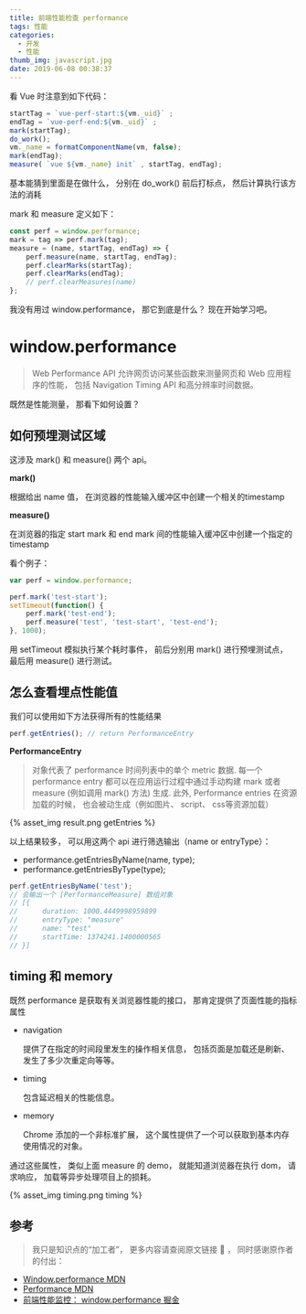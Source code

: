 ```yaml
---
title: 前端性能检查 performance
tags: 性能
categories:
  - 开发
  - 性能
thumb_img: javascript.jpg
date: 2019-06-08 00:38:37
---
```


看 Vue 时注意到如下代码： 

```js
startTag = `vue-perf-start:${vm._uid}` ;
endTag = `vue-perf-end:${vm._uid}` ;
mark(startTag);
do_work();
vm._name = formatComponentName(vm, false);
mark(endTag);
measure( `vue ${vm._name} init` , startTag, endTag);
```

基本能猜到里面是在做什么， 分别在 do_work() 前后打标点， 然后计算执行该方法的消耗

mark 和 measure 定义如下： 

```js
const perf = window.performance;
mark = tag => perf.mark(tag);
measure = (name, startTag, endTag) => {
    perf.measure(name, startTag, endTag);
    perf.clearMarks(startTag);
    perf.clearMarks(endTag);
    // perf.clearMeasures(name)
};
```

我没有用过 window.performance， 那它到底是什么？ 现在开始学习吧。 

# window.performance

> Web Performance API 允许网页访问某些函数来测量网页和 Web 应用程序的性能， 包括 Navigation Timing API 和高分辨率时间数据。 

既然是性能测量， 那看下如何设置？ 

## 如何预埋测试区域

这涉及 mark() 和 measure() 两个 api。 

**mark()**

根据给出 name 值， 在浏览器的性能输入缓冲区中创建一个相关的timestamp

**measure()**

在浏览器的指定 start mark 和 end mark 间的性能输入缓冲区中创建一个指定的 timestamp

看个例子： 

```js
var perf = window.performance;

perf.mark('test-start');
setTimeout(function() {
    perf.mark('test-end');
    perf.measure('test', 'test-start', 'test-end');
}, 1000);
```

用 setTimeout 模拟执行某个耗时事件， 前后分别用 mark() 进行预埋测试点， 最后用 measure() 进行测试。 

## 怎么查看埋点性能值

我们可以使用如下方法获得所有的性能结果

```js
perf.getEntries(); // return PerformanceEntry
```

**PerformanceEntry**

> 对象代表了 performance 时间列表中的单个 metric 数据. 每一个 performance entry 都可以在应用运行过程中通过手动构建 mark 或者 measure (例如调用 mark() 方法) 生成. 此外, Performance entries 在资源加载的时候， 也会被动生成（例如图片、 script、 css等资源加载）

{% asset_img result.png getEntries %}

以上结果较多， 可以用这两个 api 进行筛选输出（name or entryType）： 

- performance.getEntriesByName(name, type); 
- performance.getEntriesByType(type); 

```js
perf.getEntriesByName('test');
// 会输出一个 [PerformanceMeasure] 数组对象
// [{
//      duration: 1000.4449998959899
//      entryType: "measure"
//      name: "test"
//      startTime: 1374241.1400000565
// }]
```

## timing 和 memory

既然 performance 是获取有关浏览器性能的接口， 那肯定提供了页面性能的指标属性

- navigation

	提供了在指定的时间段里发生的操作相关信息， 包括页面是加载还是刷新、 发生了多少次重定向等等。

- timing 

	包含延迟相关的性能信息。

- memory

	Chrome 添加的一个非标准扩展， 这个属性提供了一个可以获取到基本内存使用情况的对象。

通过这些属性， 类似上面 measure 的 demo， 就能知道浏览器在执行 dom， 请求响应， 加载等异步处理项目上的损耗。 

{% asset_img timing.png timing %}

## 参考

> 我只是知识点的“加工者”， 更多内容请查阅原文链接 :thought_balloon: ， 同时感谢原作者的付出： 

- [Window​.performance MDN](https://developer.mozilla.org/zh-CN/docs/Web/API/Window/performance)
- [Performance MDN](https://developer.mozilla.org/zh-CN/docs/Web/API/Performance)
- [前端性能监控： window.performance 掘金](https://juejin.im/entry/58ba9cb5128fe100643da2cc)

